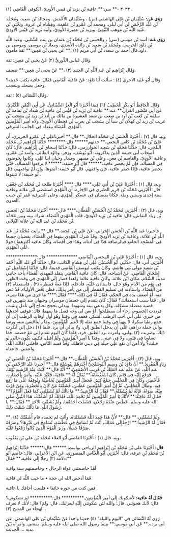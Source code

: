 ٣٠٣٣ -** سي:** عافية بْن يزيد بْن قيس الأَودِيّ، الكوفي الْقَاضِي (١) .

**رَوَى عَن:** سُلَيْمان بْن عَلِي الهاشمي (س) ، وسُلَيْمان الأَعْمَش، ومجالد بْن سَعِيد، ومُحَمَّد بْن عَبْد الرَّحْمَنِ بْن أَبي ليلى. ومحمد بْن عَمْرو بْن علقمة، وهِشَام بْن عروة، ويَحْيَى بْن عُبَيد اللَّه بْن موهب التَّيْمِيّ، ويزيد بْن عميرة الأَودِيّ، وأبيه يَزِيد بْن قَيْس الأَودِيّ.

**رَوَى عَنه:** أسد بْن موسى (سي) ، والحسن بْن مُحَمَّد بْن عثمان بن بنت الشَّعْبِي، وعبد اللَّه بْن دَاوُد الخريبي، ومُحَمَّد بْن سَعِيد بْن زائدة الأسدي، ومعاذ بْن موسى، وموسى بن داود.قال أحمد بن سعدذ بْن أَبي مريم (١) ،** عَن يحيى بْن مَعِين:** ثقة مأمون.

وَقَال عَباس الدُّورِيُّ (٢) عَنْ يحيى بْن مَعِين: ثقة.

وَقَال إِبْرَاهِيم بْن عَبد اللَّهِ بْن الجنيد (٣) ،** عَنْ يحيى بْن مَعِين:** ضعيف.

وَقَال أَبُو عُبَيد الآجري (٤) : سألت أَبَا دَاوُد: عَنْ عافية الْقَاضِي فَقَالَ: عافية يكتب حَدِيثه؟ وجعل يضحك ويتعجب.

وَقَال النَّسَائي (٥) : ثقة.

وَقَال الْحَافِظُ أَبُو بَكْرٍ الْخَطِيبُ (٦) فِيمَا أَخْبَرَنَا أَبُو الْعِزِّ الشَّيْبَانِيُّ، عَن أَبِي الْيُمْنِ الْكُنْدِيِّ، عَن أَبِي مَنْصُور القزاز،** عَنه:** عافية بْن يَزِيد بْن قَيْس بْن عافية بْن شداد بْن ثمامة بْن سلمة بْن كعب بْن أود بن صعب بن شعد العشيرة بن مالك بن أدد بْن زيد بْن يشجب بْن عريب بْن زيد بْن كهلان بْن سبأ بْن يشجب بْن يعرب بْن قحطان الأَودِيّ، ولاه أمِير الْمُؤْمِنيِنَ الْمَهْدِي الْقَضَاء ببغداد فِي الجانب الشرقي.

وبِهِ، قال (٧) : أَخْبَرَنَا الْحَسَن بْن مُحَمَّد الخلال،** قال:** أخبرناعَلِي بْن عَمْرو الحريري، أَن عَلِيّ بْن مُحَمَّد بْن كاس النخعي،** حدثهم****** قال:******** حَدَّثَنَا إِبْرَاهِيم بْن مُحَمَّد البلخي، قال: حَدَّثَنَا مُحَمَّد بْن سَعِيد الخوارزمي، قال: حَدَّثَنَا إسحاق بْن إِبْرَاهِيم، قال: كَانَ أصحاب أبي حنيفة الَّذِينَ يذاكرونه: أَبُو يُوسُف، وزفر، ودَاوُد الطائي، وأسد بْن عَمْرو، وعافية الأَودِيّ، والقاسم بْن معن، وعلي بْن مسهر، ومندل وحبان ابنا عَلِي، وكانوا يخوضون فِي المسألة، فإن لَمْ يحضر عافية،****** قال أَبُو حنيفة:****** لا ترفعوا المسألة، حَتَّى يحضر عافية، فَإذَا حضر عافية، فإن وافقهم، قال أَبُو حنيفة: أثبتوها، وإن لَمْ يوافقهم، قال أَبُو حنيفة: لا تثبتوها.

وبه، قال (١) : أَخْبَرَنَا عَلِيّ بْن أَبي عَلِي،**** قال:**** أَخْبَرَنَا طلحة بْن مُحَمَّد بْن جَعْفَر، قال: أَخْبَرَنِي مُحَمَّد بْن جَرِير الطبري فِي الإجازة. أَن الْمَهْدِي استقضى ابْن علاثة وعافية سنة إحدى وستين ومئة. فكانا يقضيان فِي عسكر الْمَهْدِي، وعلى الشرقية عُمَر بْن حبيب العدوي.

وبِهِ، قال (٢) : أَخْبَرَنِي مُحَمَّدُ بْنُ الْحُسَيْنِ الْقَطَّان،**** قال:**** أَخْبَرَنَا مُحَمَّدُ بْنُ الحسن بْن زياد النقاش، قال: عافية بْن يَزِيد الأَودِيّ، قلده الْمَهْدِي الْقَضَاء، شرك بينه وبين مُحَمَّد بْن مُحَمَّد بْن عَبد الله بْن علاثة الكِلابي.

فأخبرنا عَبد اللَّهِ بْن الْحَسَن الحراني، عَنْ عَلِي بْن الجعد،** قال:** رأيت مُحَمَّد بْن عَبد اللَّهِ بْن علاثة، وعافية بْن يَزِيد الأَودِيّ، وقَدْ شرك الْمَهْدِي بينهما فِي الْقَضَاء، يقضيان جميعا فِي الْمَسْجِد الجامع فِيالرصافة هَذَا فِي أدناه، وهَذَا فِي أقصاه، وكَانَ عافية أكثرهما دخولا عَلَى الْمَهْدِي.

وبِهِ، قال (١) : أَخْبَرَنَا عَلِي بْن المحسن الْقَاضِي،************** قال:************** أَخْبَرَنِي أبي، قال: حَدَّثَنِي أَبُو الْحُسَيْن عَلِي بْن هِشَام الكاتب، قال: حَدَّثَنَا أَبُو عَبْد اللَّهِ أَحْمَد بْن سَعِيد مولى بَنِي هاشم، وكَانَ يكتب ليوسف الْقَاضِي قديما، قال: حَدَّثَنَا إِسْمَاعِيل بْن إِسْحَاق الْقَاضِي، عَنْ أشياخه، قال: كَانَ عافية الْقَاضِي يتقلد للمهدي الْقَضَاء بأحد جانبي مدينة السَّلام، مكان ابْن علاثة، وكَانَ عافية عالما زاهدا فصار إِلَى الْمَهْدِي فِي وقت الظهر، فِي يَوْم من الأيام وهُوَ خال، فاستأذن عَلَيْهِ، فأدخله، فَإذَا مَعَهُ قمطره (٢) ، فاستعفاه (٣) من الْقَضَاء، واستأذنه فِي تسليم القمطر إِلَى من يأمر بِذَلِكَ، فظن بَعْض الأولياء، قَدْ غض منه، أَوْ أضعف يده فِي الحكم، فَقَالَ لَهُ فِي ذَلِكَ،**** فَقَالَ:**** مَا جرى من هَذَا شيء، قال: فَمَا سبب استعفائك؟ فَقَالَ: كَانَ يتقدم إلي خصمان موسران وجيهان منذ شهرين فِي قضية معضلة مشكلة، وكل يدعي بينة وشهودا، ويدلي بحجج تحتاج إِلَى تأمل وتثبت، فرددت الخصوم، رجاء أَن يصطلحوا، أَوْ يعن لي وجه فصل مَا بينهما، قال: فوقف أحدهما من خبري عَلَى أني أحب الرطب السكر، فعمد فِي وقتنا وهُوَ أول أوقات الرطب إِلَى أَن جمع رطبا سكرا، لا يتهيأ فِي وقتنا جمع مثله إلا لأمير الْمُؤْمِنيِنَ، ومَا رأيتأَحْسَن منه، ورشا بوابي جملة دراهم، عَلَى أَن يدخل الطبق إلي، ولا يبالي أَن يرد. فلما (١) دخل إلي أنكرت ذَلِكَ، وضربت (٢) بوابي، وأمرت برد الطبق. فرد، فلما كَانَ اليوم تقدم إلي مَعَ خصمه، فَمَا تساويا فِي قلبي، ولا فِي عيني، وهَذَا يا أمِير الْمُؤْمِنيِنَ ولَمْ أقبل، فكيف يَكُون حالي لو قبلت؟ ولا آمن أَن تقع عَلِي حيلة فِي ديني فأهلك، وقَدْ فسد النَّاس، فأقلني أقالك اللَّه، واعفني، فأعفاه.

وبِهِ، قَالَ (٣) : أَخْبَرَنِي مُحَمَّدُ بْنُ الْحُسَيْنِ الْقَطَّان،** قال:** أَخْبَرَنَا مُحَمَّدُ بْنُ الْحَسَنِ بْنِ زِيَادٍ الْمُقْرِئُ.** أَنَّ دَاوُدَ بْنَ وسِيمٍ الْبُوشَنْجِيَّ أَخْبَرَهُمْ بِبُوشَنْجَ قال:** أخبرنا عَبْد الرَّحْمَنِ بْن عَبد اللَّهِ، عَنْ عَمِّهِ عَبد المَلِك بْنِ قَرِيبٍ الأَصْمَعِيّ،** أَنَّهُ قال:** كُنْتُ عِنْدَ الرَّشِيدِ يَوْمًا، فَرَفَعَ إِلَيْهِ فِي قَاضٍ كَانَ اسْتَقْضَاهُ،** يُقَالُ لَهُ:** عَافِيَةُ، فَكَبَّرَ عَلَيْهِ، وأَمَرَ بِإْحَضَارِهِ، فَأُحْضِرَ، وكَانَ فِي الْمَجْلِسِ جَمْعٌ كَثِيرٌ، فَجَعَلَ أَمِيرُ الْمُؤْمِنيِنَ يُخَاطِبُهُ ويُوقِفُهُ عَلَى مَا رُفِعَ فِيهِ، وطَالَ الْمَجْلِسُ، ثُمَّ إِنَّ أَمِيرَ الْمُؤْمِنيِنَ عَطَسَ، فَشَمَّتَهُ مَنْ كَانَ بِالْحَضْرَةِ، ومَنْ قَرُبَ مِنْهُ، سِوَاهُ، فَإِنَّهُ لَمْ يُشَمِّتْهُ،** فَقَالَ لَهُ الرَّشِيدُ:** مَا بَالُكَ لَمْ تُشَمِّتْنِي كَمَا فَعَلَ الْقَوْمُ؟** فَقَالَ لَهُ عَافِيَةُ:** لأَنَّكَ يَا أَمِيرُ الْمُؤْمِنيِنَ لَمْ تَحْمِدَ اللَّهَ، فَلِذَلِكَ لَمْ أُشَمِّتْكَ، هَذَا النَّبِيُّ صلى الله عليه وسلم، عَطَسَ عِنْدَهُ رَجُلانِ، فَشَمَّتَ أَحَدَهُمَا، ولَمْ يُشَمِّتِ الآخَرَ.** فَقَالَ:** يا رَسُولَ اللَّهِ، مَا بَالُكَ شَمَّتَ ذَلِكَ.

ولَمْ تُشَمِّتْنِي،** قال:** لأَنَّ هَذَا حَمِدَ اللَّهَ فَشَمَّتْنَاهُ. وأَنْتَ لم تحمده فام أُشَمِّتْكَ (٤) ،** فَقَالَ لَهُ الرَّشِيدُ:** ارْجِعْإِلَى عَمَلِكَ، أَنْتَ لَمْ تُسَامِحْ فِي عَطْسَةٍ، تُسَامِحُ فِي غَيْرِهَا؟ وصَرَفَهُ صَرْفًا جَمِيلًا، وزَبَرَ الْقَوْمُ الَّذِينَ كَانُوا رَفَعُوا عَلَيْهِ.

وبِهِ، قال (١) : أَخْبَرَنَا القاضي أَبُو العلاء مُحَمَّد بْن علي بْن يَعْقُوب،

**قال:** أَخْبَرَنَا علي بْن مُحَمَّد بْن إِبْرَاهِيم الرياحي بواسط،****** قال:****** حَدَّثَنَا إِبْرَاهِيمُ بْنُ مُحَمَّدِ بْنِ عرفة، قال: أَخْبَرَنِي أَبُو الْعَبَّاس المنصوري، عَنِ ابْن الأعرابي، قال: خاصم أَبُو دلامة (٢) رجلا إِلَى عافية،** فَقَالَ:**

لَقَدْ خاصمتني غواة الرجال • وخاصمتهم سنة وافية

فَمَا أدحض الله لي حجة • ما خيب اللَّه لي قافية

فمن كنت من جوره خائفا • فلست أخافك يا عافية

**فَقَالَ لَهُ عافية:** لأشكونك إِلَى أمِير الْمُؤْمِنيِنَ.********** قال:********** لِمَ تشكوني؟ قال: لأنك هجوتني، قال: والله لئن شكوتني إِلَيْهِ ليعزلنك، قال: ولِمَ؟ قال: لأنك لا تعرف الهجاء من المديح (٣) .

رَوَى لَهُ النَّسَائي فِي "اليوم والليلة" (٤) حديثا واحدا عَنْ سُلَيْمان بْن عَلِي الهاشمي، عَن أبي بردة.** عَن أبي موسى:** بينما رسول الله صلى ايله عليه وسلم، يمشي. وامرأة بَيْنَ يديه ... الحديث.
